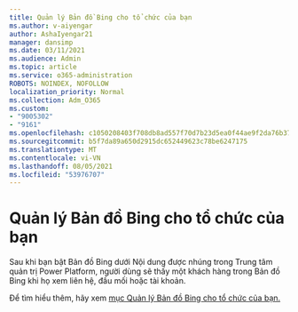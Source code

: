 ```yaml
---
title: Quản lý Bản đồ Bing cho tổ chức của bạn
ms.author: v-aiyengar
author: AshaIyengar21
manager: dansimp
ms.date: 03/11/2021
ms.audience: Admin
ms.topic: article
ms.service: o365-administration
ROBOTS: NOINDEX, NOFOLLOW
localization_priority: Normal
ms.collection: Adm_O365
ms.custom:
- "9005302"
- "9161"
ms.openlocfilehash: c1050208403f708db8ad557f70d7b23d5ea0f44ae9f2da76b37ead2b9b90436e
ms.sourcegitcommit: b5f7da89a650d2915dc652449623c78be6247175
ms.translationtype: MT
ms.contentlocale: vi-VN
ms.lasthandoff: 08/05/2021
ms.locfileid: "53976707"
---
```

# <a name="manage-bing-maps-for-your-organization"></a>Quản lý Bản đồ Bing cho tổ chức của bạn

Sau khi bạn bật  Bản đồ Bing dưới Nội dung được nhúng trong Trung tâm quản trị Power Platform, người dùng sẽ thấy một khách hàng trong Bản đồ Bing khi họ xem liên hệ, đầu mối hoặc tài khoản.

Để tìm hiểu thêm, hãy xem [mục Quản lý Bản đồ Bing cho tổ chức của bạn.](https://go.microsoft.com/fwlink/?linkid=2152757)